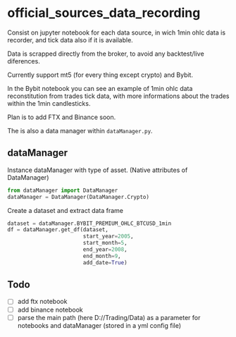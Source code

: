 # official_sources_data_recording

Consist on jupyter notebook for each data source, in wich 1min ohlc data is recorder, and tick data also if it is available.

Data is scrapped directly from the broker, to avoid any backtest/live diferences.

Currently support mt5 (for every thing except crypto) and Bybit.

In the Bybit notebook you can see an example of 1min ohlc data reconstitution from trades tick data, with more informations about the trades within the 1min candlesticks.

Plan is to add FTX and Binance soon.

The is also a data manager within `dataManager.py`.

## dataManager

Instance dataManager with type of asset. (Native attributes of DataManager)
```python
from dataManager import DataManager
dataManager = DataManager(DataManager.Crypto)
```

Create a dataset and extract data frame
```python
dataset = dataManager.BYBIT_PREMIUM_OHLC_BTCUSD_1min
df = dataManager.get_df(dataset, 
                        start_year=2005,
                        start_month=5,
                        end_year=2008,
                        end_month=9, 
                        add_date=True)
```

## Todo

- [ ] add ftx notebook
- [ ] add binance notebook
- [ ] parse the main path (here D://Trading/Data) as a parameter for notebooks and dataManager (stored in a yml config file)
